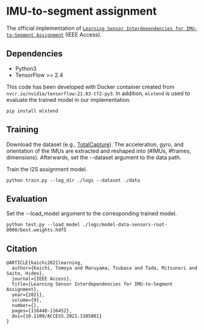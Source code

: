 # IMU-to-segment assignment
The official implementation of [`Learning Sensor Interdependencies for IMU-to-Segment Assignment`](https://ieeexplore.ieee.org/document/9516022) (IEEE Access).

## Dependencies
- Python3
- TensorFlow >= 2.4

This code has been developed with Docker container created from `nvcr.io/nvidia/tensorflow:21.03-tf2-py3`.
In addition, `mlxtend` is used to evaluate the trained model in our implementation.
```
pip install mlxtend
```

## Training
Download the dataset (e.g., [TotalCapture](https://cvssp.org/data/totalcapture/)).
The acceleration, gyro, and orientation of the IMUs are extracted and reshaped into (#IMUs, #frames, dimensions).
Afterwards, set the --dataset argument to the data path.

Train the I2S assignment model.
```
python train.py --log_dir ./logs --dataset ./data
```

## Evaluation
Set the --load_model argument to the corresponding trained model.
```
python test.py --load_model ./logs/model-data-sensors-root-0000/best.weights.hdf5
```

## Citation
```
@ARTICLE{kaichi2021learning,
  author={Kaichi, Tomoya and Maruyama, Tsubasa and Tada, Mitsunori and Saito, Hideo},
  journal={IEEE Access}, 
  title={Learning Sensor Interdependencies for IMU-to-Segment Assignment}, 
  year={2021},
  volume={9},
  number={},
  pages={116440-116452},
  doi={10.1109/ACCESS.2021.3105801}
}
```
